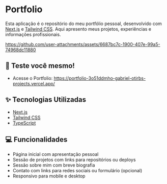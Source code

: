# Portfolio

Esta aplicação é o repositório do meu portfólio pessoal, desenvolvido com [Next.js](https://nextjs.org/) e [Tailwind CSS](https://tailwindcss.com/). Aqui apresento meus projetos, experiências e informações profissionais.



https://github.com/user-attachments/assets/6687bc7c-1900-407e-99a5-74968dc11880



## 🚀 Teste você mesmo!
- Acesse o Portfolio: https://portfolio-3o51ddmho-gabriel-otirbs-projects.vercel.app/

## ✨ Tecnologias Utilizadas
- [Next.js](https://nextjs.org/) 
- [Tailwind CSS](https://tailwindcss.com/)
- [TypeScript](https://www.typescriptlang.org/)

## 💻 Funcionalidades

- Página inicial com apresentação pessoal
- Sessão de projetos com links para repositórios ou deploys
- Sessão sobre mim com breve biografia
- Contato com links para redes sociais ou formulário (opcional)
- Responsivo para mobile e desktop


